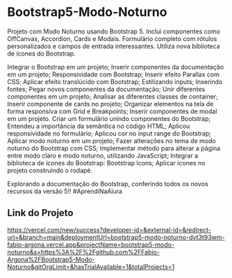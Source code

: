 <h1> Bootstrap5-Modo-Noturno </h1>
Projeto com Modo Noturno usando Bootstrap 5. Inclui componentes como OffCanvas, Accordion, Cards e Modais. Formulário completo com rótulos personalizados e campos de entrada interessantes. Utiliza nova biblioteca de ícones do Bootstrap. 

Integrar o Bootstrap em um projeto;
Inserir componentes da documentação em um projeto;
Responsividade com Bootstrap;
Inserir efeito Parallax com CSS;
Aplicar efeito translúcido com Bootstrap;
Estilizando inputs;
Inserindo fontes;
Pegar novos componentes da documentação;
Unir diferentes componentes em um projeto;
Analisar as diferentes classes de container;
Inserir componente de cards no projeto;
Organizar elementos na tela de forma responsiva com Grid e Breakpoints;
Inserir componentes de modal em um projeto.
Criar um formulário unindo componentes do Bootstrap;
Entendeu a importância da semântica no código HTML;
Aplicou responsividade no formulário;
Aplicou cor no input range do Bootstrap;
Aplicar modo noturno em um projeto;
Fazer alterações no tema de modo noturno do Bootstrap com CSS;
Implementar método para alterar a página entre modo claro e modo noturno, utilizando JavaScript;
Integrar a biblioteca de ícones do Bootstrap: Bootstrap Icons;
Aplicar ícones no projeto construindo o rodapé.

Explorando a documentação do Bootstrap, conferindo todos os novos recursos da versão 5!! #AprendiNaAlura

<h2> Link do Projeto </h2>
  
https://vercel.com/new/success?developer-id=&external-id=&redirect-url=&branch=main&deploymentUrl=bootstrap5-modo-noturno-dvt3t93wm-fabio-argona.vercel.app&projectName=bootstrap5-modo-noturno&s=https%3A%2F%2Fgithub.com%2FFabio-Argona%2FBootstrap5-Modo-Noturno&gitOrgLimit=&hasTrialAvailable=1&totalProjects=1


